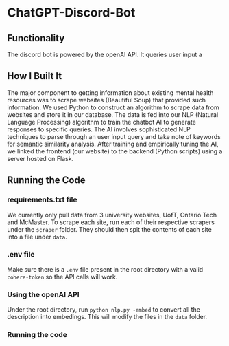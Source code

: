 # ChatGPT-Discord-Bot

## Functionality
The discord bot is powered by the openAI API. It queries user input a

## How I Built It
The major component to getting information about existing mental health resources was to scrape websites (Beautiful Soup) that provided such information. We used Python to construct an algorithm to scrape data from websites and store it in our database. The data is fed into our NLP (Natural Language Processing) algorithm to train the chatbot AI to generate responses to specific queries. The AI involves sophisticated NLP techniques to parse through an user input query and take note of keywords for semantic similarity analysis. After training and empirically tuning the AI, we linked the frontend (our website) to the backend (Python scripts) using a server hosted on Flask.

## Running the Code

### requirements.txt file
We currently only pull data from 3 university websites, UofT, Ontario Tech and McMaster. To scrape each site, run each of their respective scrapers under the `scraper` folder. They should then spit the contents of each site into a file under `data`.

### .env file
Make sure there is a `.env` file present in the root directory with a valid `cohere-token` so the API calls will work.

### Using the openAI API
Under the root directory, run `python nlp.py -embed` to convert all the description into embedings. This will modify the files in the `data` folder.

### Running the code
